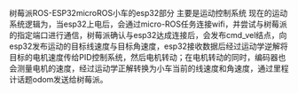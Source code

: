 树莓派ROS-ESP32microROS小车的esp32部分
主要是运动控制系统
现在的运动系统逻辑为，当esp32上电后，会通过micro-ROS任务连接wifi，并尝试与树莓派的指定端口进行通信，树莓派确认与esp32达成连接后，会发布cmd_vel结点，向esp32发布运动的目标线速度与目标角速度，esp32接收数据后经过运动学逆解将目标的电机速度传给PID控制系统，然后电机转动；在电机转动的同时，编码器也会测量电机的速度，经过运动学正解转换为小车当前的线速度和角速度，通过里程计话题odom发送给树莓派。 


